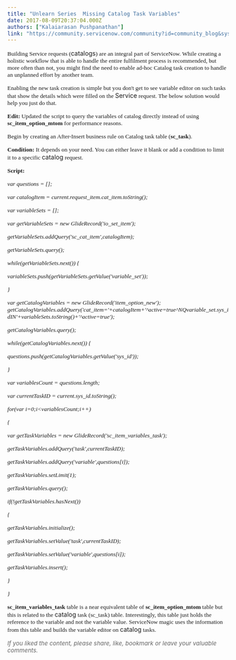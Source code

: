 ```yaml
---
title: "Unlearn Series  Missing Catalog Task Variables"
date: 2017-08-09T20:37:04.000Z
authors: ["Kalaiarasan Pushpanathan"]
link: "https://community.servicenow.com/community?id=community_blog&sys_id=fabc2e25dbd0dbc01dcaf3231f9619e5"
---
```

<p><span style="font-family: verdana, geneva; font-size: 10pt;">Building Service requests (</span>catalogs<span style="font-family: verdana, geneva; font-size: 10pt;">) are an integral part of ServiceNow. While creating a holistic workflow that is able to handle the entire fulfilment process is recommended, but more often than not, you might find the need to enable ad-hoc Catalog task creation to handle an unplanned effort by another team. </span></p><p></p><p><span style="font-family: verdana, geneva; font-size: 10pt;">Enabling the new task creation is simple but you don't get to see variable editor on such tasks that show the details which were filled on the </span>Service<span style="font-family: verdana, geneva; font-size: 10pt;"> request. The below solution would help you just do that.</span></p><p></p><p><span style="font-family: verdana, geneva; font-size: 10pt;"><strong>Edit:</strong> Updated the script to query the variables of catalog directly instead of using <strong style="font-family: verdana, geneva; font-size: 13.3333px;">sc_item_option_mtom </strong>for performance reasons.</span></p><p></p><p><span style="font-family: verdana, geneva; font-size: 10pt;">Begin by creating an After-Insert business rule on Catalog task table (<strong>sc_task</strong>).</span></p><p><span style="font-family: verdana, geneva; font-size: 10pt;"><strong>Condition:</strong> It depends on your need. You can either leave it blank or add a condition to limit it to a specific </span>catalog<span style="font-family: verdana, geneva; font-size: 10pt;"> request.</span></p><p><span style="font-size: 10pt; font-family: verdana, geneva;"><strong>Script: </strong></span></p><p></p><p><em style="font-size: 10pt; font-family: verdana, geneva;">var questions = [];</em></p><p><em style="font-size: 10pt; font-family: verdana, geneva;">var catalogItem = current.request_item.cat_item.toString();</em></p><p><em style="font-size: 10pt; font-family: verdana, geneva;">var variableSets = [];</em></p><p></p><p><em style="font-size: 10pt; font-family: verdana, geneva;">var getVariableSets = new GlideRecord('io_set_item');</em></p><p><em style="font-size: 10pt; font-family: verdana, geneva;">getVariableSets.addQuery('sc_cat_item',catalogItem);</em></p><p><em style="font-size: 10pt; font-family: verdana, geneva;">getVariableSets.query();</em></p><p><em style="font-size: 10pt; font-family: verdana, geneva;">while(getVariableSets.next()) {</em></p><p><em style="font-size: 10pt; font-family: verdana, geneva;">variableSets.push(getVariableSets.getValue('variable_set'));</em></p><p><em style="font-size: 10pt; font-family: verdana, geneva;">}</em></p><p></p><p><em style="font-size: 10pt; font-family: verdana, geneva;">var getCatalogVariables = new GlideRecord('item_option_new'); getCatalogVariables.addQuery('cat_item='+catalogItem+'^active=true^NQvariable_set.sys_idIN'+variableSets.toString()+'^active=true');</em></p><p><em style="font-size: 10pt; font-family: verdana, geneva;">getCatalogVariables.query();</em></p><p><em style="font-size: 10pt; font-family: verdana, geneva;">while(getCatalogVariables.next()) {</em></p><p><em style="font-size: 10pt; font-family: verdana, geneva;">questions.push(getCatalogVariables.getValue('sys_id'));</em></p><p><em style="font-size: 10pt; font-family: verdana, geneva;">}</em></p><p></p><p><em style="font-size: 10pt; font-family: verdana, geneva;">var variablesCount = questions.length;</em></p><p><em style="font-size: 10pt; font-family: verdana, geneva;">var currentTaskID = current.sys_id.toString();</em></p><p></p><p><em style="font-size: 10pt; font-family: verdana, geneva;">for(var i=0;i&lt;variablesCount;i++)</em></p><p><em style="font-size: 10pt; font-family: verdana, geneva;">{</em></p><p><em style="font-size: 10pt; font-family: verdana, geneva;">var getTaskVariables = new GlideRecord('sc_item_variables_task');</em></p><p><em style="font-size: 10pt; font-family: verdana, geneva;">getTaskVariables.addQuery('task',currentTaskID);</em></p><p><em style="font-size: 10pt; font-family: verdana, geneva;">getTaskVariables.addQuery('variable',questions[i]);</em></p><p><em style="font-size: 10pt; font-family: verdana, geneva;">getTaskVariables.setLimit(1);</em></p><p><em style="font-size: 10pt; font-family: verdana, geneva;">getTaskVariables.query();</em></p><p><em style="font-size: 10pt; font-family: verdana, geneva;">if(!getTaskVariables.hasNext())</em></p><p><em style="font-size: 10pt; font-family: verdana, geneva;">{</em></p><p><em style="font-size: 10pt; font-family: verdana, geneva;">getTaskVariables.initialize();</em></p><p><em style="font-size: 10pt; font-family: verdana, geneva;">getTaskVariables.setValue('task',currentTaskID);</em></p><p><em style="font-size: 10pt; font-family: verdana, geneva;">getTaskVariables.setValue('variable',questions[i]);</em></p><p><em style="font-size: 10pt; font-family: verdana, geneva;">getTaskVariables.insert();</em></p><p><em style="font-size: 10pt; font-family: verdana, geneva;">}</em></p><p><em style="font-size: 10pt; font-family: verdana, geneva;">}</em></p><p></p><p><span style="font-family: verdana, geneva; font-size: 10pt;"><strong>sc_item_variables_task</strong> table is a near equivalent table of <strong style="font-family: verdana, geneva; font-size: 13.3333px;">sc_item_option_mtom</strong><span style="font-family: verdana, geneva; font-size: 13.3333px;"> table</span> but this is related to the </span>catalog<span style="font-family: verdana, geneva; font-size: 10pt;"> task (sc_task) table. Interestingly, this table just holds the reference to the variable and not the variable value. ServiceNow magic uses the information from this table and builds the variable editor on </span>catalog<span style="font-family: verdana, geneva; font-size: 10pt;"> tasks.</span></p><p><em style="color: #666666; font-weight: inherit; font-size: 13.3333px; font-family: inherit;"></em></p><p><em style="color: #666666; font-weight: inherit; font-size: 13.3333px; font-family: inherit;"><em>If you liked the content, please share, like, bookmark or leave your valuable comments.</em></em></p>